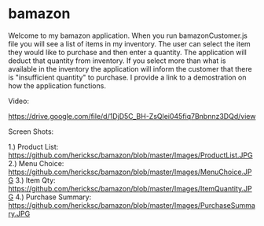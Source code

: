 # bamazon

Welcome to my bamazon application. When you run bamazonCustomer.js file you will see a list of items in my inventory. The user can select the item they would like to purchase and then enter a quantity. The application will deduct that quantity from inventory. If you select more than what is available in the inventory the application will inform the customer that there is "insufficient quantity" to purchase. I provide a link to a demostration on how the application functions. 


Video:

https://drive.google.com/file/d/1DjD5C_BH-ZsQlei045fiq7Bnbnnz3DQd/view


Screen Shots:

1.) Product List: https://github.com/hericksc/bamazon/blob/master/Images/ProductList.JPG
2.) Menu Choice: https://github.com/hericksc/bamazon/blob/master/Images/MenuChoice.JPG
3.) Item Qty: https://github.com/hericksc/bamazon/blob/master/Images/ItemQuantity.JPG
4.) Purchase Summary: https://github.com/hericksc/bamazon/blob/master/Images/PurchaseSummary.JPG

